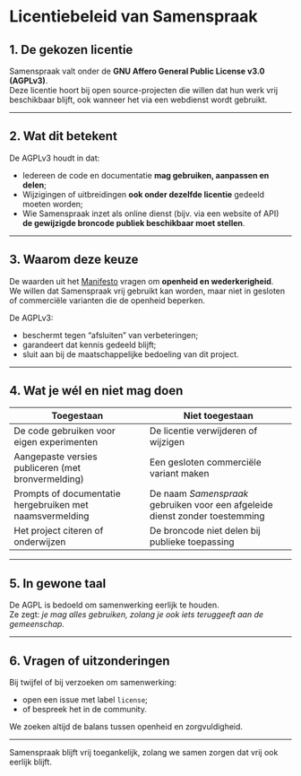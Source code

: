 # Licentiebeleid van Samenspraak

## 1. De gekozen licentie

Samenspraak valt onder de **GNU Affero General Public License v3.0 (AGPLv3)**.  
Deze licentie hoort bij open source-projecten die willen dat hun werk vrij beschikbaar blijft, ook wanneer het via een webdienst wordt gebruikt.

---

## 2. Wat dit betekent

De AGPLv3 houdt in dat:

- Iedereen de code en documentatie **mag gebruiken, aanpassen en delen**;  
- Wijzigingen of uitbreidingen **ook onder dezelfde licentie** gedeeld moeten worden;  
- Wie Samenspraak inzet als online dienst (bijv. via een website of API)  
  **de gewijzigde broncode publiek beschikbaar moet stellen**.

---

## 3. Waarom deze keuze

De waarden uit het [Manifesto](MANIFESTO.md) vragen om **openheid en wederkerigheid**.  
We willen dat Samenspraak vrij gebruikt kan worden, maar niet in gesloten of commerciële varianten die de openheid beperken.

De AGPLv3:
- beschermt tegen “afsluiten” van verbeteringen;  
- garandeert dat kennis gedeeld blijft;  
- sluit aan bij de maatschappelijke bedoeling van dit project.

---

## 4. Wat je wél en niet mag doen

| Toegestaan | Niet toegestaan |
|-------------|----------------|
| De code gebruiken voor eigen experimenten | De licentie verwijderen of wijzigen |
| Aangepaste versies publiceren (met bronvermelding) | Een gesloten commerciële variant maken |
| Prompts of documentatie hergebruiken met naamsvermelding | De naam *Samenspraak* gebruiken voor een afgeleide dienst zonder toestemming |
| Het project citeren of onderwijzen | De broncode niet delen bij publieke toepassing |

---

## 5. In gewone taal

De AGPL is bedoeld om samenwerking eerlijk te houden.  
Ze zegt: *je mag alles gebruiken, zolang je ook iets teruggeeft aan de gemeenschap.*

---

## 6. Vragen of uitzonderingen

Bij twijfel of bij verzoeken om samenwerking:
- open een issue met label `license`;  
- of bespreek het in de community.

We zoeken altijd de balans tussen openheid en zorgvuldigheid.

---

Samenspraak blijft vrij toegankelijk, zolang we samen zorgen dat vrij ook eerlijk blijft.
